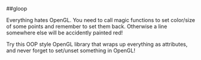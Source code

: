 ##gloop

Everything hates OpenGL. You need to call magic functions to set color/size of some points and remember to set them back. Otherwise a line somewhere else will be accidently painted red!

Try this OOP style OpenGL library that wraps up everything as attributes, and never forget to set/unset something in OpenGL!